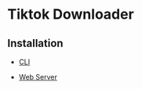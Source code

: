 <h1 style="align: center;">Tiktok Downloader</h1>

<h2>Installation</h2>

* [CLI](cli/README.md)

* [Web Server](web-server/README.md)